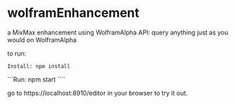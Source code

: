 # wolframEnhancement
a MixMax enhancement using WolframAlpha API:
query anything just as you would on WolframAlpha

to run:

```Install: npm install```

```Run: npm start ````

go to https://localhost:8910/editor in your browser to try it out.

